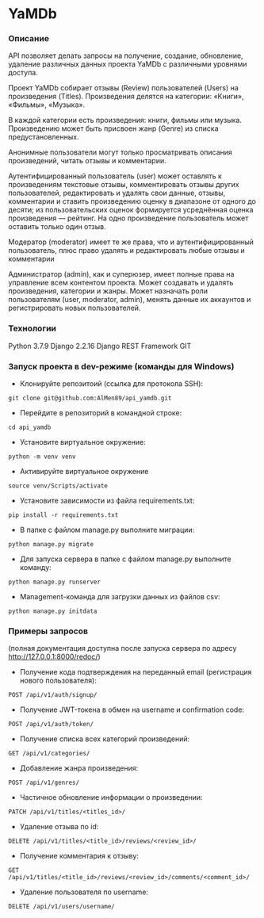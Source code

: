 # YaMDb
### Описание
API позволяет делать запросы на получение, создание, обновление, удаление различных данных проекта YaMDb с различными уровнями доступа.

Проект YaMDb собирает отзывы (Review) пользователей (Users) на произведения (Titles). Произведения делятся на категории: «Книги», «Фильмы», «Музыка».

В каждой категории есть произведения: книги, фильмы или музыка. Произведению может быть присвоен жанр (Genre) из списка предустановленных.

Анонимные пользователи могут только просматривать описания произведений, читать отзывы и комментарии.

Аутентифицированный пользователь (user) может оставлять к произведениям текстовые отзывы, комментировать отзывы других пользователей, редактировать и удалять свои данные, отзывы, комментарии и ставить произведению оценку в диапазоне от одного до десяти; из пользовательских оценок формируется усреднённая оценка произведения — рейтинг. На одно произведение пользователь может оставить только один отзыв.

Модератор (moderator) имеет те же права, что и аутентифицированный пользователь, плюс право удалять и редактировать любые отзывы и комментарии

Администратор (admin), как и суперюзер, имеет полные права на управление всем контентом проекта. Может создавать и удалять произведения, категории и жанры. Может назначать роли пользователям (user, moderator, admin), менять данные их аккаунтов и регистрировать новых пользователей.
### Технологии
Python 3.7.9
Django 2.2.16
Django REST Framework
GIT
### Запуск проекта в dev-режиме (команды для Windows)
- Клонируйте репозитоий (ссылка для протокола SSH):
```
git clone git@github.com:AlMen89/api_yamdb.git
```
- Перейдите в репозиторий в командной строке:
```
cd api_yamdb
```
- Установите виртуальное окружение:
```
python -m venv venv
```
- Активируйте виртуальное окружение
```
source venv/Scripts/activate
```
- Установите зависимости из файла requirements.txt:
```
pip install -r requirements.txt
``` 
- В папке с файлом manage.py выполните миграции:
```
python manage.py migrate
```
- Для запуска сервера в папке с файлом manage.py выполните команду:
```
python manage.py runserver
```
- Management-команда для загрузки данных из файлов csv:
```
python manage.py initdata
```
### Примеры запросов
(полная документация доступна после запуска сервера по адресу http://127.0.0.1:8000/redoc/)
- Получение кода подтверждения на переданный email (регистрация нового пользователя):
```
POST /api/v1/auth/signup/
```
- Получение JWT-токена в обмен на username и confirmation code:
```
POST /api/v1/auth/token/
```
- Получение списка всех категорий произведений:
```
GET /api/v1/categories/
```
- Добавление жанра произведения:
```
POST /api/v1/genres/
```
- Частичное обновление информации о произведении:
```
PATCH /api/v1/titles/<titles_id>/
```
- Удаление отзыва по id:
```
DELETE /api/v1/titles/<title_id>/reviews/<review_id>/
```
- Получение комментария к отзыву:
```
GET /api/v1/titles/<title_id>/reviews/<review_id>/comments/<comment_id>/
```
- Удаление пользователя по username:
```
DELETE /api/v1/users/username/
```
